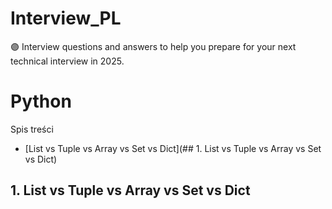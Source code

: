 # Interview_PL
🟣 Interview questions and answers to help you prepare for your next technical interview in 2025.

# Python

Spis treści

- [List vs Tuple vs Array vs Set vs Dict](## 1. List vs Tuple vs Array vs Set vs Dict)

## 1. List vs Tuple vs Array vs Set vs Dict
   
